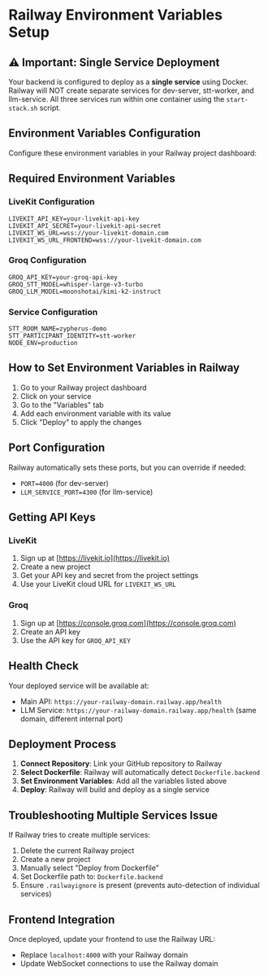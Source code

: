 # Railway Environment Variables Setup

## ⚠️ Important: Single Service Deployment

Your backend is configured to deploy as a **single service** using Docker. Railway will NOT create separate services for dev-server, stt-worker, and llm-service. All three services run within one container using the `start-stack.sh` script.

## Environment Variables Configuration

Configure these environment variables in your Railway project dashboard:

## Required Environment Variables

### LiveKit Configuration
```
LIVEKIT_API_KEY=your-livekit-api-key
LIVEKIT_API_SECRET=your-livekit-api-secret
LIVEKIT_WS_URL=wss://your-livekit-domain.com
LIVEKIT_WS_URL_FRONTEND=wss://your-livekit-domain.com
```

### Groq Configuration
```
GROQ_API_KEY=your-groq-api-key
GROQ_STT_MODEL=whisper-large-v3-turbo
GROQ_LLM_MODEL=moonshotai/kimi-k2-instruct
```

### Service Configuration
```
STT_ROOM_NAME=zypherus-demo
STT_PARTICIPANT_IDENTITY=stt-worker
NODE_ENV=production
```

## How to Set Environment Variables in Railway

1. Go to your Railway project dashboard
2. Click on your service
3. Go to the "Variables" tab
4. Add each environment variable with its value
5. Click "Deploy" to apply the changes

## Port Configuration

Railway automatically sets these ports, but you can override if needed:
- `PORT=4000` (for dev-server)
- `LLM_SERVICE_PORT=4300` (for llm-service)

## Getting API Keys

### LiveKit
1. Sign up at [https://livekit.io](https://livekit.io)
2. Create a new project
3. Get your API key and secret from the project settings
4. Use your LiveKit cloud URL for `LIVEKIT_WS_URL`

### Groq
1. Sign up at [https://console.groq.com](https://console.groq.com)
2. Create an API key
3. Use the API key for `GROQ_API_KEY`

## Health Check

Your deployed service will be available at:
- Main API: `https://your-railway-domain.railway.app/health`
- LLM Service: `https://your-railway-domain.railway.app/health` (same domain, different internal port)

## Deployment Process

1. **Connect Repository**: Link your GitHub repository to Railway
2. **Select Dockerfile**: Railway will automatically detect `Dockerfile.backend`
3. **Set Environment Variables**: Add all the variables listed above
4. **Deploy**: Railway will build and deploy as a single service

## Troubleshooting Multiple Services Issue

If Railway tries to create multiple services:
1. Delete the current Railway project
2. Create a new project
3. Manually select "Deploy from Dockerfile"
4. Set Dockerfile path to: `Dockerfile.backend`
5. Ensure `.railwayignore` is present (prevents auto-detection of individual services)

## Frontend Integration

Once deployed, update your frontend to use the Railway URL:
- Replace `localhost:4000` with your Railway domain
- Update WebSocket connections to use the Railway domain
